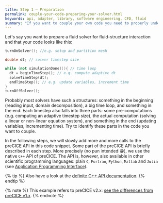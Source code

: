 ```yaml
---
title: Step 1 – Preparation
permalink: couple-your-code-preparing-your-solver.html
keywords: api, adapter, library, software engineering, CFD, fluid
summary: "If you want to couple your own code you need to properly understand it. That is why, in this first step, we have a look at your own code. We discuss what you need to do to prepare the code for coupling."
---
```


Let's say you want to prepare a fluid solver for fluid-structure interaction and that your code looks like this:

```cpp
turnOnSolver(); //e.g. setup and partition mesh 

double dt; // solver timestep size

while (not simulationDone()){ // time loop
  dt = beginTimeStep(); // e.g. compute adaptive dt 
  solveTimeStep(dt);
  endTimeStep(); // e.g. update variables, increment time
}
turnOffSolver();
```

Probably most solvers have such a structures: something in the beginning (reading input, domain decomposition), a big time loop, and something in the end. Each timestep also falls into three parts: some pre-computations (e.g. computing an adaptive timestep size), the actual computation (solving a linear or non-linear equation system), and something in the end (updating variables, incrementing time). Try to identify these parts in the code you want to couple.

In the following steps, we will slowly add more and more calls to the preCICE API in this code snippet. Some part of the preCICE API is briefly described in each step. More precisely (no pun intended :grin:), we use the native `C++` API of preCICE. The API is, however, also available in other scientific programming languages: plain `C`, `Fortran`, `Python`, `Matlab` and `Julia` (see [Application Programming Interface](couple-your-code-prerequisites#application-programming-interface)).

{% tip %}
Also have a look at the [definite C++ API documentation](https://precice.org/doxygen/master/classprecice_1_1SolverInterface.html).
{% endtip %}

{% note %}
This example refers to preCICE v2.x: [see the differences from preCICE v1.x](couple-your-code-porting-adapters.html).
{% endnote %}
